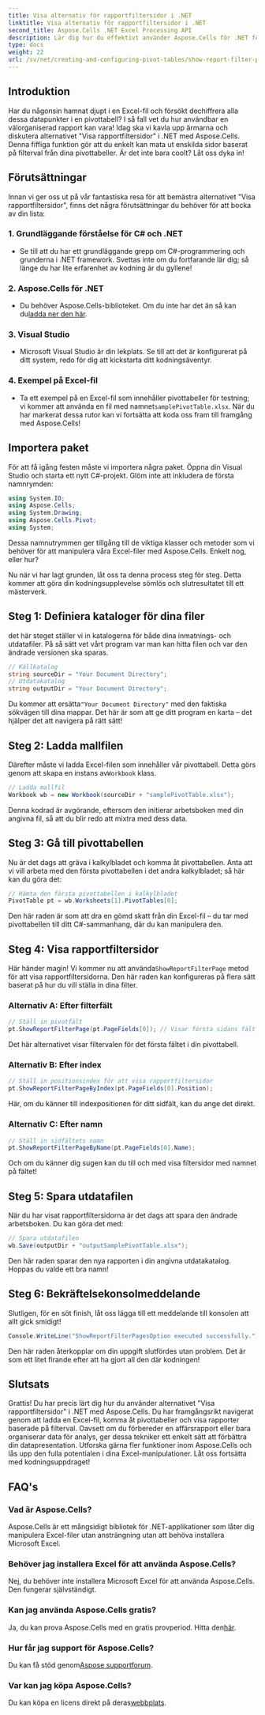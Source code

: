 ```yaml
---
title: Visa alternativ för rapportfiltersidor i .NET
linktitle: Visa alternativ för rapportfiltersidor i .NET
second_title: Aspose.Cells .NET Excel Processing API
description: Lär dig hur du effektivt använder Aspose.Cells för .NET för att visa rapportfiltersidor i pivottabeller. Steg-för-steg-guide med kompletta kodexempel.
type: docs
weight: 22
url: /sv/net/creating-and-configuring-pivot-tables/show-report-filter-pages-option/
---
```

## Introduktion
Har du någonsin hamnat djupt i en Excel-fil och försökt dechiffrera alla dessa datapunkter i en pivottabell? I så fall vet du hur användbar en välorganiserad rapport kan vara! Idag ska vi kavla upp ärmarna och diskutera alternativet "Visa rapportfiltersidor" i .NET med Aspose.Cells. Denna fiffiga funktion gör att du enkelt kan mata ut enskilda sidor baserat på filterval från dina pivottabeller. Är det inte bara coolt? Låt oss dyka in!
## Förutsättningar
Innan vi ger oss ut på vår fantastiska resa för att bemästra alternativet "Visa rapportfiltersidor", finns det några förutsättningar du behöver för att bocka av din lista:
### 1. Grundläggande förståelse för C# och .NET
- Se till att du har ett grundläggande grepp om C#-programmering och grunderna i .NET framework. Svettas inte om du fortfarande lär dig; så länge du har lite erfarenhet av kodning är du gyllene!
### 2. Aspose.Cells för .NET
-  Du behöver Aspose.Cells-biblioteket. Om du inte har det än så kan du[ladda ner den här](https://releases.aspose.com/cells/net/).
### 3. Visual Studio
- Microsoft Visual Studio är din lekplats. Se till att det är konfigurerat på ditt system, redo för dig att kickstarta ditt kodningsäventyr.
### 4. Exempel på Excel-fil
-  Ta ett exempel på en Excel-fil som innehåller pivottabeller för testning; vi kommer att använda en fil med namnet`samplePivotTable.xlsx`.
När du har markerat dessa rutor kan vi fortsätta att koda oss fram till framgång med Aspose.Cells!
## Importera paket
För att få igång festen måste vi importera några paket. Öppna din Visual Studio och starta ett nytt C#-projekt. Glöm inte att inkludera de första namnrymden:
```csharp
using System.IO;
using Aspose.Cells;
using System.Drawing;
using Aspose.Cells.Pivot;
using System;
```
Dessa namnutrymmen ger tillgång till de viktiga klasser och metoder som vi behöver för att manipulera våra Excel-filer med Aspose.Cells. Enkelt nog, eller hur?

Nu när vi har lagt grunden, låt oss ta denna process steg för steg. Detta kommer att göra din kodningsupplevelse sömlös och slutresultatet till ett mästerverk.
## Steg 1: Definiera kataloger för dina filer
det här steget ställer vi in katalogerna för både dina inmatnings- och utdatafiler. På så sätt vet vårt program var man kan hitta filen och var den ändrade versionen ska sparas.
```csharp
// Källkatalog
string sourceDir = "Your Document Directory";
// Utdatakatalog
string outputDir = "Your Document Directory";
```
 Du kommer att ersätta`"Your Document Directory"` med den faktiska sökvägen till dina mappar. Det här är som att ge ditt program en karta – det hjälper det att navigera på rätt sätt!
## Steg 2: Ladda mallfilen
 Därefter måste vi ladda Excel-filen som innehåller vår pivottabell. Detta görs genom att skapa en instans av`Workbook` klass.
```csharp
// Ladda mallfil
Workbook wb = new Workbook(sourceDir + "samplePivotTable.xlsx");
```
Denna kodrad är avgörande, eftersom den initierar arbetsboken med din angivna fil, så att du blir redo att mixtra med dess data.
## Steg 3: Gå till pivottabellen
Nu är det dags att gräva i kalkylbladet och komma åt pivottabellen. Anta att vi vill arbeta med den första pivottabellen i det andra kalkylbladet; så här kan du göra det:
```csharp
// Hämta den första pivottabellen i kalkylbladet
PivotTable pt = wb.Worksheets[1].PivotTables[0];
```
Den här raden är som att dra en gömd skatt från din Excel-fil – du tar med pivottabellen till ditt C#-sammanhang, där du kan manipulera den.
## Steg 4: Visa rapportfiltersidor
Här händer magin! Vi kommer nu att använda`ShowReportFilterPage` metod för att visa rapportfiltersidorna. Den här raden kan konfigureras på flera sätt baserat på hur du vill ställa in dina filter.
### Alternativ A: Efter filterfält
```csharp
// Ställ in pivotfält
pt.ShowReportFilterPage(pt.PageFields[0]); // Visar första sidans fält
```
Det här alternativet visar filtervalen för det första fältet i din pivottabell.
### Alternativ B: Efter index
```csharp
// Ställ in positionsindex för att visa rapportfiltersidor
pt.ShowReportFilterPageByIndex(pt.PageFields[0].Position);
```
Här, om du känner till indexpositionen för ditt sidfält, kan du ange det direkt.
### Alternativ C: Efter namn
```csharp
// Ställ in sidfältets namn
pt.ShowReportFilterPageByName(pt.PageFields[0].Name);
```
Och om du känner dig sugen kan du till och med visa filtersidor med namnet på fältet! 
## Steg 5: Spara utdatafilen
När du har visat rapportfiltersidorna är det dags att spara den ändrade arbetsboken. Du kan göra det med:
```csharp
// Spara utdatafilen
wb.Save(outputDir + "outputSamplePivotTable.xlsx");
```
Den här raden sparar den nya rapporten i din angivna utdatakatalog. Hoppas du valde ett bra namn!
## Steg 6: Bekräftelsekonsolmeddelande
Slutligen, för en söt finish, låt oss lägga till ett meddelande till konsolen att allt gick smidigt!
```csharp
Console.WriteLine("ShowReportFilterPagesOption executed successfully.");
```
Den här raden återkopplar om din uppgift slutfördes utan problem. Det är som ett litet firande efter att ha gjort all den där kodningen!
## Slutsats
Grattis! Du har precis lärt dig hur du använder alternativet "Visa rapportfiltersidor" i .NET med Aspose.Cells. Du har framgångsrikt navigerat genom att ladda en Excel-fil, komma åt pivottabeller och visa rapporter baserade på filterval. Oavsett om du förbereder en affärsrapport eller bara organiserar data för analys, ger dessa tekniker ett enkelt sätt att förbättra din datapresentation.
Utforska gärna fler funktioner inom Aspose.Cells och lås upp den fulla potentialen i dina Excel-manipulationer. Låt oss fortsätta med kodningsuppdraget!
## FAQ's
### Vad är Aspose.Cells?
Aspose.Cells är ett mångsidigt bibliotek för .NET-applikationer som låter dig manipulera Excel-filer utan ansträngning utan att behöva installera Microsoft Excel.
### Behöver jag installera Excel för att använda Aspose.Cells?
Nej, du behöver inte installera Microsoft Excel för att använda Aspose.Cells. Den fungerar självständigt.
### Kan jag använda Aspose.Cells gratis?
 Ja, du kan prova Aspose.Cells med en gratis provperiod. Hitta den[här](https://releases.aspose.com/).
### Hur får jag support för Aspose.Cells?
 Du kan få stöd genom[Aspose supportforum](https://forum.aspose.com/c/cells/9).
### Var kan jag köpa Aspose.Cells?
 Du kan köpa en licens direkt på deras[webbplats](https://purchase.aspose.com/buy).